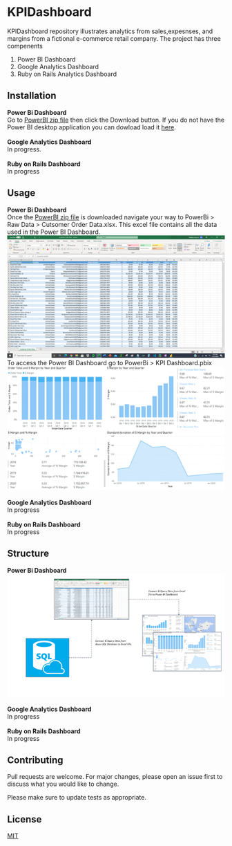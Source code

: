 # KPIDashboard
KPIDashboard repository illustrates analytics from sales,expesnses, and margins from a fictional e-commerce retail company. The project has three compenents
1. Power BI Dashboard 
2. Google Analytics Dashboard
3. Ruby on Rails Analytics Dashboard

## Installation
**Power Bi Dashboard**
<br />
Go to [PowerBI zip file](https://github.com/matthewmyrick/KPIDashboard/blob/main/PowerBi/PowerBi.zip) then click the Download button.
If you do not have the Power BI desktop application you can dowload load it [here](https://powerbi.microsoft.com/en-us/downloads/). <br />
<br />
**Google Analytics Dashboard**
<br />
In progress.<br />
<br />
**Ruby on Rails Dashboard**
<br />
In progress

## Usage
**Power Bi Dashboard**
<br />
Once the [PowerBI zip file](https://github.com/matthewmyrick/KPIDashboard/blob/main/PowerBi/PowerBi.zip) is downloaded navigate your way to PowerBi > Raw Data > Cutsomer Order Data.xlsx. This excel file contains all the data used in the Power BI Dashboard.
![PowerBIRawData](https://github.com/matthewmyrick/KPIDashboard/blob/main/PowerBi/images/Raw%20Data.PNG)<br />
To access the Power BI Dashboard go to PowerBi > KPI Dashboard.pbix
![PowerBIDashboard](https://github.com/matthewmyrick/KPIDashboard/blob/main/PowerBi/images/Power%20Bi%20Profit%20Dashboard.PNG)
<br />
<br />
**Google Analytics Dashboard**
<br />
In progress
<br />
<br />
**Ruby on Rails Dashboard**
<br />
In progress

## Structure
**Power Bi Dashboard**
![PowerBIProcessMap](https://github.com/matthewmyrick/KPIDashboard/blob/main/PowerBi/images/Power%20BI%20Process%20Map.png)<br />
<br />
**Google Analytics Dashboard**
<br />
In progress
<br />
<br />
**Ruby on Rails Dashboard**
<br />
In progress

## Contributing
Pull requests are welcome. For major changes, please open an issue first to discuss what you would like to change.

Please make sure to update tests as appropriate.

## License
[MIT](https://choosealicense.com/licenses/mit/)
